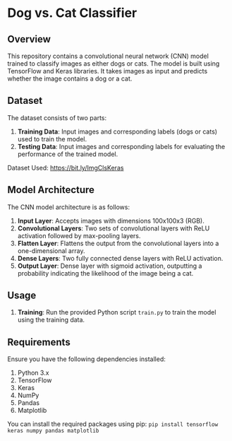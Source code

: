 # Dog vs. Cat Classifier

## Overview

This repository contains a convolutional neural network (CNN) model trained to classify images as either dogs or cats. The model is built using TensorFlow and Keras libraries. It takes images as input and predicts whether the image contains a dog or a cat.

## Dataset
The dataset consists of two parts:

1. **Training Data**: Input images and corresponding labels (dogs or cats) used to train the model.
2. **Testing Data**: Input images and corresponding labels for evaluating the performance of the trained model.
   
Dataset Used: https://bit.ly/ImgClsKeras

## Model Architecture

The CNN model architecture is as follows:

1. **Input Layer**: Accepts images with dimensions 100x100x3 (RGB).
2. **Convolutional Layers**: Two sets of convolutional layers with ReLU activation followed by max-pooling layers.
3. **Flatten Layer**: Flattens the output from the convolutional layers into a one-dimensional array.
4. **Dense Layers**: Two fully connected dense layers with ReLU activation.
5. **Output Layer**: Dense layer with sigmoid activation, outputting a probability indicating the likelihood of the image being a cat.

## Usage

1. **Training**: Run the provided Python script `train.py` to train the model using the training data.

## Requirements
Ensure you have the following dependencies installed:

1. Python 3.x
2. TensorFlow
3. Keras
4. NumPy
5. Pandas
6. Matplotlib

You can install the required packages using pip:
``` pip install tensorflow keras numpy pandas matplotlib ```
